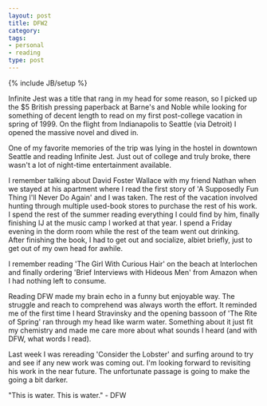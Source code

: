 ```yaml
---
layout: post
title: DFW2
category: 
tags: 
- personal
- reading
type: post
---
```

{% include JB/setup %}

Infinite Jest was a title that rang in my head for some reason, so I picked up the $5 British pressing paperback at Barne's and Noble while looking for something of decent length to read on my first post-college vacation in spring of 1999. On the flight from Indianapolis to Seattle (via Detroit) I opened the massive novel and dived in.

One of my favorite memories of the trip was lying in the hostel in downtown Seattle and reading Infinite Jest. Just out of college and truly broke, there wasn't a lot of night-time entertainment available.

I remember talking about David Foster Wallace with my friend Nathan when we stayed at his apartment where I read the first story of 'A Supposedly Fun Thing I'll Never Do Again' and I was taken. The rest of the vacation involved hunting through multiple used-book stores to purchase the rest of his work. I spend the rest of the summer reading everything I could find by him, finally finishing IJ at the music camp I worked at that year. I spend a Friday evening in the dorm room while the rest of the team went out drinking.  After finishing the book, I had to get out and socialize, albiet briefly, just to get out of my own head for awhile.

I remember reading 'The Girl With Curious Hair' on the beach at Interlochen and finally ordering 'Brief Interviews with Hideous Men' from Amazon when I had nothing left to consume.

Reading DFW made my brain echo in a funny but enjoyable way. The struggle and reach to comprehend was always worth the effort. It reminded me of the first time I heard Stravinsky and the opening bassoon of 'The Rite of Spring' ran through my head like warm water. Something about it just fit my chemistry and made me care more about what sounds I heard (and with DFW, what words I read).

Last week I was rereading 'Consider the Lobster' and surfing around to try and see if any new work was coming out. I'm looking forward to revisiting his work in the near future. The unfortunate passage is going to make the going a bit darker.

"This is water. This is water." - DFW
